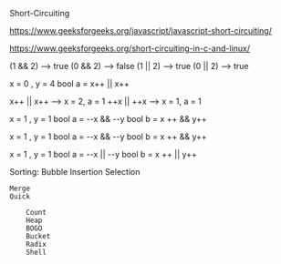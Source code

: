 Short-Circuiting 

https://www.geeksforgeeks.org/javascript/javascript-short-circuiting/

https://www.geeksforgeeks.org/short-circuiting-in-c-and-linux/

(1 && 2) --> true
(0 && 2) --> false
(1 || 2) --> true
(0 || 2) --> true


x = 0 , y = 4
bool a = x++ || x++ 

x++ || x++ --> x = 2, a = 1
++x || ++x --> x = 1, a = 1

x = 1 , y = 1
bool a = --x && --y
bool b = x ++ && y++


x = 1 , y = 1
bool a = --x && --y
bool b = x ++ && y++

x = 1 , y = 1
bool a = --x || --y
bool b = x ++ || y++


Sorting:
    Bubble 
    Insertion
    Selection

    Merge
    Quick

        Count
        Heap
        BOGO 
        Bucket
        Radix
        Shell


